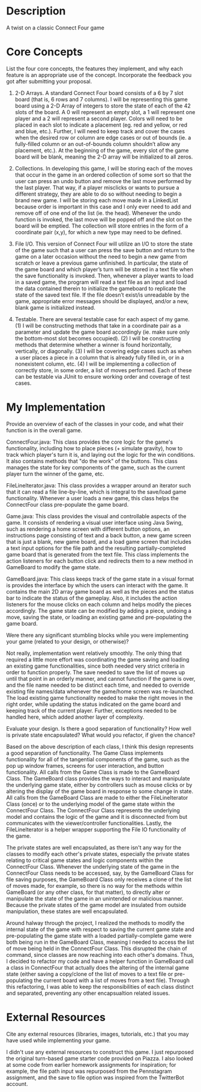 # Description
A twist on a classic Connect Four game

# Core Concepts

List the four core concepts, the features they implement, and why each feature
is an appropriate use of the concept. Incorporate the feedback you got after
submitting your proposal.

  1. 2-D Arrays. A standard Connect Four board consists of a 6 by 7 slot board (that is, 6 rows and 
  7 columns). I will be representing this game board using a 2-D Array of integers to store the 
  state of each of the 42 slots of the board. A 0 will represent an empty slot, a 1 will represent 
  one player and a 2 will represent a second player. Colors will need to be placed in each slot to 
  indicate a placement (eg. red and yellow, or red and blue, etc.). Further, I will need to keep 
  track and cover the cases when the desired row or column are edge cases or out of bounds (ie. a 
  fully-filled column or an out-of-bounds column shouldn’t allow any placement, etc.). At the 
  beginning of the game, every slot of the game board will be blank, meaning the 2-D array will be 
  initialized to all zeros. 

  2. Collections. In developing this game, I will be storing each of the moves that occur in the 
  game in an ordered collection of some sort so that the user can press an undo button and remove 
  the last move performed by the last player. That way, if a player misclicks or wants to pursue a 
  different strategy, they are able to do so without needing to begin a brand new game. I will be 
  storing each move made in a LinkedList because order is important in this case and I only ever 
  need to add and remove off of one end of the list (ie. the head). Whenever the undo function is 
  invoked, the last move will be popped off and the slot on the board will be emptied. The 
  collection will store entries in the form of a coordinate pair (x,y), for which a new type may 
  need to be defined.

  3. File I/O. This version of Connect Four will utilize an I/O to store the state of the game such 
  that a user can press the save button and return to the game on a later occasion without the need 
  to begin a new game from scratch or leave a previous game unfinished. In particular, the state of 
  the game board and which player’s turn will be stored in a text file when the save functionality 
  is invoked. Then, whenever a player wants to load in a saved game, the program will read a text 
  file as an input and load the data contained therein to initialize the gameboard to replicate the 
  state of the saved text file. If the file doesn’t exist/is unreadable by the game, appropriate 
  error messages should be displayed, and/or a new, blank game is initialized instead.

  4. Testable. There are several testable case for each aspect of my game. (1) I will be 
  constructing methods that take in a coordinate pair as a parameter and update the game board 
  accordingly (ie. make sure only the bottom-most slot becomes occupied). (2) I will be constructing
  methods that determine whether a winner is found horizontally, vertically, or diagonally. (3) I 
  will be covering edge cases such as when a user places a piece in a column that is already fully 
  filled in, or in a nonexistent column, etc. (4) I will be implementing a collection of correctly 
  store, in some order, a list of moves performed. Each of these can be testable via JUnit to ensure
  working order and coverage of test cases.

# My Implementation

Provide an overview of each of the classes in your code, and what their
function is in the overall game.
  
  ConnectFour.java: This class provides the core logic for the game's functionality, including
  how to place pieces (+ simulate gravity), how to track which player's turn it is, and laying out
  the logic for the win conditions. It also contains methods that "do the work" of the buttons. This
  class manages the state for key components of the game, such as the current player turn the 
  winner of the game, etc.
  
  FileLineIterator.java: This class provides a wrapper around an iterator such that it can read
  a file line-by-line, which is integral to the save/load game functionality. Whenever a user loads
  a new game, this class helps the ConnectFour class pre-populate the game board.
  
  Game.java: This class provides the visual and controllable aspects of the game. It consists of
  rendering a visual user interface using Java Swing, such as rendering a home screen with different
  button options, an instructions page consisting of text and a back button, a new game screen that 
  is just a blank, new game board, and a load game screen that includes a text input options for the
  file path and the resulting partially-completed game board that is generated from the text file.
  This class implements the action listeners for each button click and redirects them to a new
  method in GameBoard to modify the game state.
  
  GameBoard.java: This class keeps track of the game state in a visual format is provides the 
  interface by which the users can interact with the game. It contains the main 2D array game board
  as well as the pieces and the status bar to indicate the status of the gameplay. Also, it includes
  the action listeners for the mouse clicks on each column and helps modify the pieces accordingly.
  The game state can be modified by adding a piece, undoing a move, saving the state, or loading an 
  existing game and pre-populating the game board.

Were there any significant stumbling blocks while you were implementing your
game (related to your design, or otherwise)?
  
  Not really, implementation went relatively smoothly. The only thing that required a little more 
  effort was coordinating the game saving and loading an existing game functionalities, since both 
  needed very strict criteria in order to function properly. The save needed to save the list of 
  moves up until that point in an orderly manner, and cannot function if the game is over, and the
  file name needed to be distinct each time, and needed to override existing file names/data 
  whenever the game/home screen was re-launched. The load existing game functionality needed to make
  the right moves in the right order, while updating the status indicated on the game board and 
  keeping track of the current player. Further, exceptions needed to be handled here, which added
  another layer of complexity.

Evaluate your design. Is there a good separation of functionality? How well is
private state encapsulated? What would you refactor, if given the chance?
  
  Based on the above description of each class, I think this design represents a good separation of
  functionality. The Game Class implements functionality for all of the tangential components of the
  game, such as the pop up window frames, screens for user interaction, and button functionality. 
  All calls from the Game Class is made to the GameBoard Class. The GameBoard class provides the 
  ways to interact and manipulate the underlying game state, either by controllers such as mouse 
  clicks or by altering the display of the game board in response to some change in state. All calls
  from the GameBoard Class are made to either the FileLineIterator Class (once) or to the underlying
  model of the game state within the ConnectFour Class. The ConnectFour Class represents the 
  underlying model and contains the logic of the game and it is disconnected from but communicates 
  with the viewer/controller functionalities. Lastly, the FileLineIterator is a helper wrapper 
  supporting the File IO functionality of the game. 
  
  The private states are well encapsulated, as there isn't any way for the classes to 
  modify each other's private states, especially the private states relating to critical game states
  and logic components within the ConnectFour Class. Whenever the underlying state of the game in 
  the ConnectFour Class needs to be accessed, say, by the GameBoard Class for file saving purposes,
  the GameBoard Class only receives a clone of the list of moves made, for example, so there is no 
  way for the methods within GameBoard (or any other class, for that matter), to directly alter or 
  manipulate the state of the game in an unintended or malicious manner. Because the private states
  of the game model are insulated from outside manipulation, these states are well encapsulated. 
  
  Around halway through the project, I realized the methods to modify the internal state of the 
  game with respect to saving the current game state and pre-populating the game state with a loaded
  partially-complete game were both being run in the GameBoard Class, meaning I needed to access the
  list of move being held in the ConnectFour Class. This disrupted the chain of command, since 
  classes are now reaching into each other's domains. Thus, I decided to refactor my code and have 
  a helper function in GameBoard call a class in ConnectFour that actually does the altering of the
  internal game state (either saving a copy/clone of the list of moves to a text file or 
  pre-populating the current board with a list of moves from a text file). Through this refactoring,
  I was able to keep the responsibilities of each class distinct and separated, preventing any other
  encapsualtion related issues.

# External Resources

Cite any external resources (libraries, images, tutorials, etc.) that you may
have used while implementing your game.
  
  I didn't use any external resources to construct this game. I just repurposed the original
  turn-based game starter code provided on Piazza. I also looked at some code from earlier 
  homework assignments for inspiration; for example, the file path input was repurposed from the 
  Pennstagram assignment, and the save to file option was inspired from the TwitterBot account.
